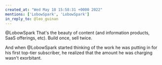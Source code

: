 ```yaml
---
created_at: "Wed May 18 15:58:31 +0000 2022"
mentions: ['LobowSpark', 'LobowSpark']
in_reply_to: @leo_guinan
---
```


@LobowSpark That's the beauty of content (and information products, SaaS offerings, etc). Build once, sell twice. 

And when @LobowSpark started thinking of the work he was putting in for his first top-tier subscriber, he realized that the amount he was charging wasn't exorbitant.